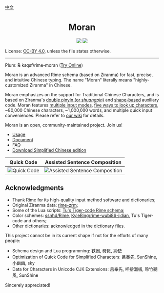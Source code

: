 [中文](README.md)

<h1 align="center">Moran</h1>

<p align="center">
<a href="https://github.com/ksqsf/rime-moran/issues"><img src="https://img.shields.io/badge/Make-Together-1dd3b0?style=for-the-badge&logo=github"/></a>
<a href="https://my-rime.vercel.app/?plum=ksqsf/rime-moran:moran,moran_sentence,moran_fixed,moran_aux"><img src="https://img.shields.io/badge/MyRIME-Try%20Online-1dd3b0?style=for-the-badge&logo=github"/></a>
</p>

License: [CC-BY 4.0](http://creativecommons.org/licenses/by/4.0/), unless the file states otherwise.

---

Plum: ℞ ksqsf/rime-moran ([Try Online](https://my-rime.vercel.app/?plum=ksqsf/rime-moran:moran,moran_sentence,moran_fixed))

Moran is an advanced Rime schema (based on Ziranma) for fast, precise, and intuitive Chinese typing.  The name "Moran" literally means "highly-customized Ziranma" in Chinese.

Moran emphasizes on the support for Traditional Chinese Characters, and is based on Ziranma's [double pinyin (or _shuangpin_)](https://en.wikipedia.org/wiki/Chinese_input_methods_for_computers#Shuangpin) and [shape-based](https://en.wikipedia.org/wiki/Chinese_input_methods_for_computers#Shape-based) auxiliary code.  Moran features [multiple input modes](https://github.com/ksqsf/rime-moran/wiki/%E5%90%84%E8%BC%B8%E5%85%A5%E6%A8%A1%E5%BC%8F%E8%AA%AA%E6%98%8E), [five ways to look up characters](https://github.com/ksqsf/rime-moran/wiki/%E6%95%99%E7%A8%8B#%E5%85%B6%E4%BA%94%E6%9B%B0%E4%BA%94%E9%87%8D%E5%8F%8D%E6%9F%A5), \~80,000 Chinese characters, \~1,000,000 words, and multiple quick input conveniences. Please refer to [our wiki](https://github.com/ksqsf/rime-moran/wiki) for details.

Moran is an open, community-maintained project. Join us!

- [Usage](https://github.com/ksqsf/rime-moran/wiki/%E6%95%99%E7%A8%8B#%E5%85%B6%E4%B8%89%E6%9B%B0%E5%96%AE%E5%AD%97%E8%BC%B8%E5%85%A5%E6%96%B9%E5%BC%8F)
- [Document](https://github.com/ksqsf/rime-moran/wiki)
- [FAQ](https://github.com/ksqsf/rime-moran/wiki/%E5%B8%B8%E8%A6%8B%E5%95%8F%E9%A1%8C)
- [Download Simplified Chinese edition](https://github.com/ksqsf/rime-moran/wiki/%E7%AE%80%E4%BD%93%E7%89%88)

| Quick Code                              | Assisted Sentence Composition                               |
|-----------------------------------------|--------------------------------------------------------------|
| ![Quick Code](./etc/screenshot-bql.png) | ![Assisted Sentence Composition](./etc/screenshot-poem.png) |

## Acknowledgments

+ Thank Rime for its high-quality input method software and dictionaries;
+ Original Ziranma data: [rime-zrm](https://github.com/bigshans/rime-zrm);
+ Some of the Lua scripts: [Tu's Tiger-code Rime schema](https://tiger-code.com/);
+ Color schemes: [ssnhd/Rime](https://github.com/ssnhd/rime/), [KyleBing/rime-wubi86-jidian](https://github.com/KyleBing/rime-wubi86-jidian/), Tu's Tiger-code and others;
+ Other dictionaries: acknowledged in the dictionary files.

This project cannot be in its current shape if not for the efforts of many people:

- Schema design and Lua programming: 铁圈, 䑝曻, 蹄垫
- Optimization of Quick Code for Simplified Characters: 呂奉先, SunShine, 小幽幽, sky
- Data for Characters in Unicode CJK Extensions: 呂奉先, 吥捨洳楓, 聆竹聽風, SunShine

Sincerely appreciated!
